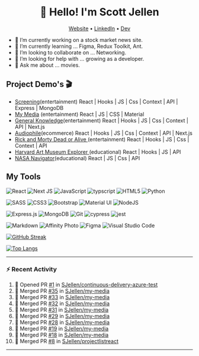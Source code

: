 <!-- <img align="center" alt="Toolbox" src="https://github.com/SJellen/SJellen/blob/master/images/dotDot.jpg" />   -->
<!-- <img align="center" alt="Toolbox" src="/images/ScottJellen.png" />   -->

<h1 align="center">👋 Hello! I'm Scott Jellen</h1>

<p align="center">
  <a href="https://scottjellen.com/">Website</a> •
  <a href="https://www.linkedin.com/in/scottjellen/">LinkedIn</a> •
  <!-- <a href="https://twitter.com/ScottJellen">Twitter</a> • -->
  <a href="https://dev.to/sjellen">Dev</a>
</p>

- 🔭 I’m currently working on a stock market news site.
- 🌱 I’m currently learning ... Figma, Redux Toolkit, Ant.
- 👯 I’m looking to collaborate on ... Networking.
- 🤔 I’m looking for help with ... growing as a developer.
- 💬 Ask me about ... movies.


## Project Demo's 🎬
- <a href="https://affectionate-tesla-9555b9.netlify.app/"> Screening</a>(entertainment) React | Hooks | JS | Css | Context | API | Express | MongoDB
- <a href="https://my-media.vercel.app/">My Media</a> (entertainment) React | JS | CSS | Material
- <a href="https://generalknowledge.vercel.app/">General Knowledge</a>(entertainment) React | Hooks | JS | Css | Context | API | Next.js
- <a href="https://audiophile-ecommerce-tau.vercel.app/">Audiophile</a>(ecommerce) React | Hooks | JS | Css | Context | API | Next.js
- <a href="https://rm-doa.vercel.app/"> Rick and Morty Dead or Alive </a>(entertainment) React | Hooks | JS | Css | Context | API
- <a href="https://harvard-gallery.vercel.app/">Harvard Art Museum Explorer </a>(educational) React | Hooks | JS | API
- <a href="https://nasa-pic-board.vercel.app/">NASA Navigator</a>(educational) React | JS | Css | API
## My Tools


<p align="left">
  <!-- <img align="center" alt="Toolbox" src="https://github.com/SJellen/SJellen/blob/master/images/toolbox2.jpg" />   -->
  <p>
    <img alt="React" src="https://img.shields.io/badge/react-%2320232a.svg?&style=for-the-badge&logo=react&logoColor=%2361DAFB"/>
    <img alt="Next JS" src="https://img.shields.io/badge/nextjs-%23000000.svg?&style=for-the-badge&logo=next.js&logoColor=white"/>
    <img alt="JavaScript" src="https://img.shields.io/badge/javascript-%23323330.svg?&style=for-the-badge&logo=javascript&logoColor=%23F7DF1E"/>
    <img alt="typscript" src="https://img.shields.io/badge/typescript-%23007ACC.svg?style=for-the-badge&logo=typescript&logoColor=white" />
    <img alt="HTML5" src="https://img.shields.io/badge/html5-%23E34F26.svg?&style=for-the-badge&logo=html5&logoColor=white"/>
    <img alt="Python" src="https://img.shields.io/badge/python-%2314354C.svg?&style=for-the-badge&logo=python&logoColor=white"/>
  </p>
  <p>
    <img alt="SASS" src="https://img.shields.io/badge/SASS-hotpink.svg?&style=for-the-badge&logo=SASS&logoColor=white"/>
    <img alt="CSS3" src="https://img.shields.io/badge/css3-%231572B6.svg?&style=for-the-badge&logo=css3&logoColor=white"/>
    <img alt="Bootstrap" src="https://img.shields.io/badge/bootstrap-%23563D7C.svg?&style=for-the-badge&logo=bootstrap&logoColor=white"/>
    <img alt="Material UI" src="https://img.shields.io/badge/materialui-%230081CB.svg?&style=for-the-badge&logo=material-ui&logoColor=white"/>
        <img alt="NodeJS" src="https://img.shields.io/badge/node.js-%2343853D.svg?&style=for-the-badge&logo=node.js&logoColor=white"/>
  </p>
  <p>
    <img alt="Express.js" src="https://img.shields.io/badge/express.js-%23404d59.svg?&style=for-the-badge"/>
    <img alt="MongoDB" src ="https://img.shields.io/badge/MongoDB-%234ea94b.svg?&style=for-the-badge&logo=mongodb&logoColor=white"/>
    <img alt="Git" src="https://img.shields.io/badge/git-%23F05033.svg?&style=for-the-badge&logo=git&logoColor=white"/>
    <img alt="cypress" src="https://img.shields.io/badge/-cypress-%23E5E5E5?style=for-the-badge&logo=cypress&logoColor=058a5e" /> 
    <img alt="jest" src="https://img.shields.io/badge/-jest-%23C21325?style=for-the-badge&logo=jest&logoColor=white" /> 
  </p>
  <p>
    <img alt="Markdown" src="https://img.shields.io/badge/markdown-%23000000.svg?&style=for-the-badge&logo=markdown&logoColor=white"/>
    <img alt="Affinity Photo" src="https://img.shields.io/badge/affinityphoto-%237E4DD2.svg?&style=for-the-badge&logo=affinity-photo&logoColor=white"/>
    <img alt="Figma" src="https://img.shields.io/badge/figma-%23F24E1E.svg?&style=for-the-badge&logo=figma&logoColor=white"/>
    <img alt="Visual Studio Code" src="https://img.shields.io/badge/VisualStudioCode-0078d7.svg?&style=for-the-badge&logo=visual-studio-code&logoColor=white"/>
  </p>
  
</p> 

  <!-- ![SJellen's github stats](https://github-readme-stats.vercel.app/api?username=SJellen&count_private=true&theme=tokyonight)  -->

  [![GitHub Streak](https://github-readme-streak-stats.herokuapp.com?user=SJellen&theme=blueberry&background=1A1C27)](https://git.io/streak-stats)

  [![Top Langs](https://github-readme-stats.vercel.app/api/top-langs/?username=sjellen&layout=compact&theme=tokyonight)](https://github.com/sjellen/github-readme-stats)



---

### :zap: Recent Activity 

<!--START_SECTION:activity-->
1. 💪 Opened PR [#1](https://github.com/SJellen/continuous-delivery-azure-test/pull/1) in [SJellen/continuous-delivery-azure-test](https://github.com/SJellen/continuous-delivery-azure-test)
2. 🎉 Merged PR [#35](https://github.com/SJellen/my-media/pull/35) in [SJellen/my-media](https://github.com/SJellen/my-media)
3. 🎉 Merged PR [#33](https://github.com/SJellen/my-media/pull/33) in [SJellen/my-media](https://github.com/SJellen/my-media)
4. 🎉 Merged PR [#32](https://github.com/SJellen/my-media/pull/32) in [SJellen/my-media](https://github.com/SJellen/my-media)
5. 🎉 Merged PR [#31](https://github.com/SJellen/my-media/pull/31) in [SJellen/my-media](https://github.com/SJellen/my-media)
6. 🎉 Merged PR [#29](https://github.com/SJellen/my-media/pull/29) in [SJellen/my-media](https://github.com/SJellen/my-media)
7. 🎉 Merged PR [#28](https://github.com/SJellen/my-media/pull/28) in [SJellen/my-media](https://github.com/SJellen/my-media)
8. 🎉 Merged PR [#19](https://github.com/SJellen/my-media/pull/19) in [SJellen/my-media](https://github.com/SJellen/my-media)
9. 🎉 Merged PR [#18](https://github.com/SJellen/my-media/pull/18) in [SJellen/my-media](https://github.com/SJellen/my-media)
10. 🎉 Merged PR [#8](https://github.com/SJellen/projectlistreact/pull/8) in [SJellen/projectlistreact](https://github.com/SJellen/projectlistreact)
<!--END_SECTION:activity-->


---


<!-- ![Profile views](https://gpvc.arturio.dev/SJellen)   -->

<!--
**SJellen/SJellen** is a ✨ _special_ ✨ repository because its `README.md` (this file) appears on your GitHub profile.

Here are some ideas to get you started:

- 🔭 I’m currently working on ...
- 🌱 I’m currently learning ...
- 👯 I’m looking to collaborate on ...
- 🤔 I’m looking for help with ...
- 💬 Ask me about ...
- 📫 How to reach me: ...
- 😄 Pronouns: ...
- ⚡ Fun fact: ...




-->
